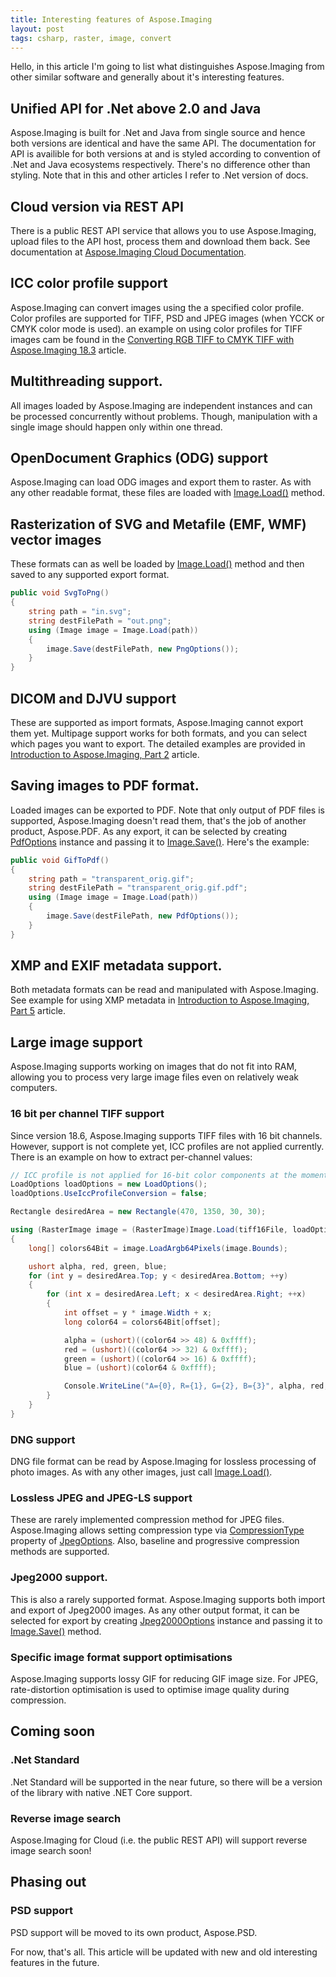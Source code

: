 ```yaml
---
title: Interesting features of Aspose.Imaging
layout: post
tags: csharp, raster, image, convert
---
```


Hello, in this article I'm going to list what distinguishes Aspose.Imaging from other similar software and generally about it's interesting features.

## Unified API for .Net above 2.0 and Java
Aspose.Imaging is built for .Net and Java from single source and hence both versions are identical and have the same API. The documentation for API is availible for both versions at <a href="https://apireference.aspose.com/"></a> and is styled according to convention of .Net and Java ecosystems respectively. There's no difference other than styling. Note that in this and other articles I refer to .Net version of docs.

## Cloud version via REST API
There is a public REST API service that allows you to use Aspose.Imaging, upload files to the API host, process them and download them back. See documentation at <a href="https://docs.aspose.cloud/display/imagingcloud/Home">Aspose.Imaging Cloud Documentation</a>.

## ICC color profile support
Aspose.Imaging can convert images using the a specified color profile. Color profiles are supported for TIFF, PSD and JPEG images (when YCCK or CMYK color mode is used).  an example on using color profiles for TIFF images cam be found in the <a href="https://asposeimaging.github.io/Converting-RGB-TIFF-to-CMYK-TIFF-with-Aspose.Imaging-18.3/">Converting RGB TIFF to CMYK TIFF with Aspose.Imaging 18.3</a> article.

## Multithreading support.
All images loaded by Aspose.Imaging are independent instances and can be processed concurrently without problems. Though, manipulation with a single image should happen only within one thread.


## OpenDocument Graphics (ODG) support
Aspose.Imaging can load ODG images and export them to raster. As with any other readable format, these files are loaded with <a href="https://apireference.aspose.com/net/imaging/aspose.imaging/image/methods/load/index">Image.Load()</a> method.

## Rasterization of SVG and Metafile (EMF, WMF) vector images
These formats can as well be loaded by <a href="https://apireference.aspose.com/net/imaging/aspose.imaging/image/methods/load/index">Image.Load()</a> method and then saved to any supported export format.
```csharp
public void SvgToPng()
{
    string path = "in.svg";
    string destFilePath = "out.png";
    using (Image image = Image.Load(path))
    {
        image.Save(destFilePath, new PngOptions());
    }
}
```

## DICOM and DJVU support
These are supported as import formats, Aspose.Imaging cannot export them yet. Multipage support works for both formats, and you can select which pages you want to export. The detailed examples are provided in <a href="https://asposeimaging.github.io/Introduction-to-Aspose.Imaging,-Part-2/">Introduction to Aspose.Imaging, Part 2</a> article.

## Saving images to PDF format.
Loaded images can be exported to PDF. Note that only output of PDF files is supported, Aspose.Imaging doesn't read them, that's the job of another product, Aspose.PDF. As any export, it can be selected by creating <a href="https://apireference.aspose.com/net/imaging/aspose.imaging.imageoptions/pdfoptions">PdfOptions</a> instance and passing it to <a href="https://apireference.aspose.com/net/imaging/aspose.imaging/image/methods/save/index">Image.Save()</a>. Here's the example:
```csharp
public void GifToPdf()
{
    string path = "transparent_orig.gif";
    string destFilePath = "transparent_orig.gif.pdf";
    using (Image image = Image.Load(path))
    {
        image.Save(destFilePath, new PdfOptions());
    }
}
```

## XMP and EXIF metadata support.
Both metadata formats can be read and manipulated with Aspose.Imaging.
See example for using XMP metadata in <a href="https://asposeimaging.github.io/Introduction-to-Aspose.Imaging,-Part-5/">Introduction to Aspose.Imaging, Part 5</a> article.


## Large image support
Aspose.Imaging supports working on images that do not fit into RAM, allowing you to process very large image files even on relatively weak computers. 

### 16 bit per channel TIFF support
Since version 18.6, Aspose.Imaging supports TIFF files with 16 bit channels. However, support is not complete yet, ICC profiles are not applied currently. There is an example on how to extract per-channel values:
```csharp
// ICC profile is not applied for 16-bit color components at the moment, so disable that option explicitly.
LoadOptions loadOptions = new LoadOptions();
loadOptions.UseIccProfileConversion = false;

Rectangle desiredArea = new Rectangle(470, 1350, 30, 30);

using (RasterImage image = (RasterImage)Image.Load(tiff16File, loadOptions))
{
	long[] colors64Bit = image.LoadArgb64Pixels(image.Bounds);

	ushort alpha, red, green, blue;
	for (int y = desiredArea.Top; y < desiredArea.Bottom; ++y)
	{
		for (int x = desiredArea.Left; x < desiredArea.Right; ++x)
		{
			int offset = y * image.Width + x;
			long color64 = colors64Bit[offset];

			alpha = (ushort)((color64 >> 48) & 0xffff);
			red = (ushort)((color64 >> 32) & 0xffff);
			green = (ushort)((color64 >> 16) & 0xffff);
			blue = (ushort)(color64 & 0xffff);

			Console.WriteLine("A={0}, R={1}, G={2}, B={3}", alpha, red, green, blue);
		}
	}
}
```

### DNG support
DNG file format can be read by Aspose.Imaging for lossless processing of photo images. As with any other images, just call <a href="https://apireference.aspose.com/net/imaging/aspose.imaging/image/methods/load/index">Image.Load()</a>.

### Lossless JPEG and JPEG-LS support
These are rarely implemented compression method for JPEG files. Aspose.Imaging allows setting compression type via <a href="https://apireference.aspose.com/net/imaging/aspose.imaging.imageoptions/jpegoptions/properties/compressiontype">CompressionType</a> property of <a href="https://apireference.aspose.com/net/imaging/aspose.imaging.imageoptions/jpegoptions">JpegOptions</a>. Also, baseline and progressive compression methods are supported.

### Jpeg2000 support.
This is also a rarely supported format. Aspose.Imaging supports both import and export of Jpeg2000 images. As  any other output format, it can be selected for export by creating <a href="https://apireference.aspose.com/net/imaging/aspose.imaging.imageoptions/jpeg2000options">Jpeg2000Options</a> instance and passing it to <a href="https://apireference.aspose.com/net/imaging/aspose.imaging/image/methods/save/index">Image.Save()</a> method.

### Specific image format support optimisations
Aspose.Imaging supports lossy GIF for reducing GIF image size.
For JPEG, rate-distortion optimisation is used to optimise image quality during compression.

## Coming soon

### .Net Standard
.Net Standard will be supported in the near future, so there will be a version of the library with native .NET Core support.

### Reverse image search
Aspose.Imaging for Cloud (i.e. the public REST API) will support reverse image search soon!

## Phasing out

### PSD support
PSD support will be moved to its own product, Aspose.PSD.


For now, that's all. This article will be updated with new and old interesting features in the future.



